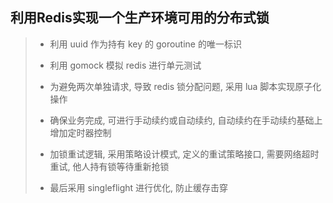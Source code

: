 ## 利用Redis实现一个生产环境可用的分布式锁
> - 利用 uuid 作为持有 key 的 goroutine 的唯一标识
> 
> - 利用 gomock 模拟 redis 进行单元测试
> 
> - 为避免两次单独请求, 导致 redis 锁分配问题, 采用 lua 脚本实现原子化操作
> 
> - 确保业务完成, 可进行手动续约或自动续约, 自动续约在手动续约基础上增加定时器控制
> 
> - 加锁重试逻辑, 采用策略设计模式, 定义的重试策略接口, 需要网络超时重试, 他人持有锁等待重新抢锁
> 
> - 最后采用 singleflight 进行优化, 防止缓存击穿




